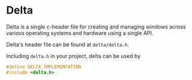 # Delta
Delta is a single c-header file for creating and managing windows across various
operating systems and hardware using a single API.

Delta's header file can be found at `delta/delta.h`.

Including `delta.h` in your project, delta can be used by 
```c
#define DELTA_IMPLEMENTATION
#include <delta.h>
```
